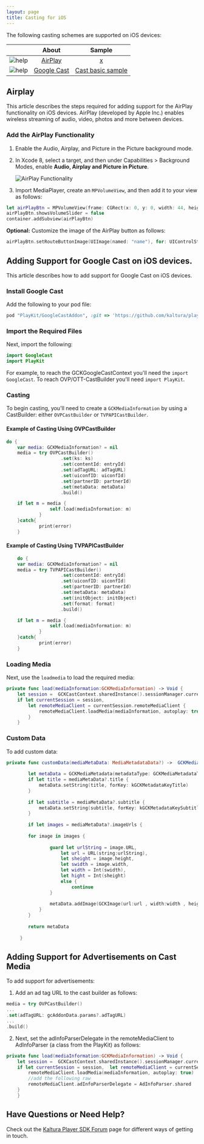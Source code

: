 ```yaml
---
layout: page
title: Casting for iOS
---
```


The following casting schemes are supported on iOS devices:


|                                         |      About      | Sample |
|:---------------------------------------:|:---------------:|:------:|
| ![help](./airPlay.png)    | [AirPlay](https://developer.kaltura.com/player/ios/casting-ios#airplay)     | [x]()  |
| ![help](./chromecast.png) | [Google Cast](https://developer.kaltura.com/player/ios/casting-ios#google-cast) | [Cast basic sample](https://github.com/kaltura/playkit-ios-samples/tree/master/ChromecastSample)  |            |


## Airplay  

This article describes the steps required for adding support for the AirPlay functionality on iOS devices. AirPlay (developed by Apple Inc.) enables wireless streaming of audio, video, photos and more between devices.

### Add the AirPlay Functionality  

1. Enable the Audio, Airplay, and Picture in the Picture background mode. 
2. In Xcode 8, select a target, and then under Capabilities > Background Modes, enable **Audio, Airplay and Picture in Picture**. 

	![AirPlay Functionality](./EnableAirPlay.png) 

3. Import MediaPlayer, create an `MPVolumeView`, and then add it to your view as follows: 

```swift
let airPlayBtn = MPVolumeView(frame: CGRect(x: 0, y: 0, width: 44, height: 44))
airPlayBtn.showsVolumeSlider = false
container.addSubview(airPlayBtn)
```

**Optional:** Customize the image of the AirPlay button as follows: 

```swift
airPlayBtn.setRouteButtonImage(UIImage(named: "name"), for: UIControlState.normal)

```

## Adding Support for Google Cast on iOS devices.

This article describes how to add support for Google Cast on iOS devices.

###  Install Google Cast  

Add the following to your pod file: 

```ruby
pod "PlayKit/GoogleCastAddon", :git => 'https://github.com/kaltura/playkit-ios.git', :tag => PLAYKIT_TAG.
```

###  Import the Required Files  

Next, import the following:

```swift
import GoogleCast
import PlayKit
```

For example, to reach the GCKGoogleCastContext you'll need the `import GoogleCast`. To reach OVP/OTT-CastBuilder you'll need `import PlayKit`.


###  Casting  

To begin casting, you'll need to create a `GCKMediaInformation` by using a CastBuilder: either `OVPCastBuilder` or `TVPAPICastBuilder`.


#### Example of Casting Using OVPCastBuilder  


```swift
do {
	var media: GCKMediaInformation? = nil
	media = try OVPCastBuilder()
                    .set(ks: ks)
                    .set(contentId: entryId)
                    .set(adTagURL: adTagURL)
                    .set(uiconfID: uiconfId)
                    .set(partnerID: partnerId)
                    .set(metaData: metaData)
                    .build()

	if let m = media {
                self.load(mediaInformation: m)    
            }
	}catch{
            print(error)
	}
```

#### Example of Casting Using TVPAPICastBuilder 

```swift
	do {
	var media: GCKMediaInformation? = nil
 	media = try TVPAPICastBuilder()
                    .set(contentId: entryId)
                    .set(uiconfID: uiconfId)
                    .set(partnerID: partnerId)
                    .set(metaData: metaData)
                    .set(initObject: initObject)
                    .set(format: format)
                    .build()

	if let m = media {
                self.load(mediaInformation: m)    
            }
	}catch{
            print(error)
	}
```


### Loading Media  

Next, use the `loadmedia` to load the required media:

```swift
private func load(mediaInformation:GCKMediaInformation) -> Void {
    let session =  GCKCastContext.sharedInstance().sessionManager.currentCastSession
    if let currentSession = session,  
    	let remoteMediaClient = currentSession.remoteMediaClient {
            remoteMediaClient.loadMedia(mediaInformation, autoplay: true)
        }
 	}

```

### Custom Data

To add custom data:

```swift
private func customData(mediaMetaData: MediaMetadataData?) ->  GCKMediaMetadata {
        
        let metaData = GCKMediaMetadata(metadataType: GCKMediaMetadataType.movie)
        if let title = mediaMetaData?.title {
            metaData.setString(title, forKey: kGCKMetadataKeyTitle)
        }
        
        if let subtitle = mediaMetaData?.subtitle {
            metaData.setString(subtitle, forKey: kGCKMetadataKeySubtitle)
        }
        
        if let images = mediaMetaData?.imageUrls {
            
        for image in images {
                
                guard let urlString = image.URL,
                    let url = URL(string:urlString),
                    let sheight = image.height,
                    let swidth = image.width,
                    let width = Int(swidth),
                    let hight = Int(sheight)
                    else {
                        continue
                }
                
                metaData.addImage(GCKImage(url:url , width:width , height:hight))
            }
        }
        
        return metaData
        
   	 }

```
	
##  Adding Support for Advertisements on Cast Media    

To add support for advertisements:

1. Add an ad tag URL to the cast builder as follows:

```swift
media = try OVPCastBuilder()
...
.set(adTagURL: gcAddonData.params?.adTagURL)
...
.build()

```

2. Next, set the adInfoParserDelegate in the remoteMediaClient to AdInfoParser (a class from the PlayKit) as follows:

```swift
private func load(mediaInformation:GCKMediaInformation) -> Void {
    let session =  GCKCastContext.sharedInstance().sessionManager.currentCastSession
    if let currentSession = session,  let remoteMediaClient = currentSession.remoteMediaClient {
        remoteMediaClient.loadMedia(mediaInformation, autoplay: true)
        //add the following raw
        remoteMediaClient.adInfoParserDelegate = AdInfoParser.shared
    }
    }
```

## Have Questions or Need Help?

Check out the [Kaltura Player SDK Forum](https://forum.kaltura.org/c/playkit) page for different ways of getting in touch.

